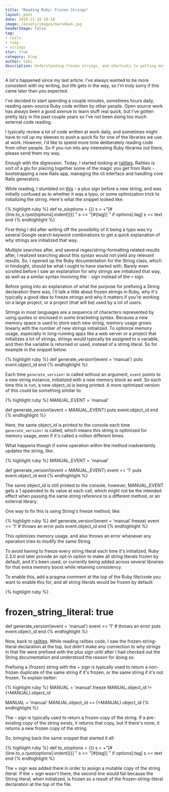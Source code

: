 ```yaml
---
title: "Reading Ruby: Frozen Strings"
layout: post
date: 2019-11-18 18:10
image: /assets/images/markdown.jpg
headerImage: false
tag:
- rails
- ruby
- strings
star: true
category: blog
author: tobi
description: Understanding frozen strings, and shortcuts to getting mutable/immutable copies of a (frozen) string
---
```


A lot's happened since my last article. I've always wanted to be more consistent with my writing, but life gets in the way, so I'm truly sorry if this came later than you expected.

I've decided to start spending a couple minutes, sometimes hours daily, reading open-source Ruby code written by other people. Open source work has always been a good avenue to learn stuff real quick, but I've gotten pretty lazy in the past couple years so I've not been doing too much external code reading.

I typically review a lot of code written at work daily, and sometimes might have to roll up my sleeves to push a quick fix for one of the libraries we use at work. However, I'd like to spend more time deliberately reading code from other people. So if you run into any interesting Ruby libraries out there, please send them my way.

Enough with the digression. Today, I started looking at [railties](https://github.com/rails/rails/tree/e0bfe78e462e489be519c0f628c913fa78fd079a/railties). Railties is sort of a glu for piecing together some of the magic you get from Rails - bootstrapping a new Rails app, managing the cli interface and handling core Rails generators.

While reading, I stumbled on [this](https://github.com/rails/rails/blob/e0bfe78e462e489be519c0f628c913fa78fd079a/railties/lib/rails/source_annotation_extractor.rb#L58) - a plus sign before a new string, and was initially confused as to whether it was a typo, or some optimization trick to initializing the string. Here's what the snippet looked like:

{% highlight ruby %}
  def to_s(options = {})
    s = +"[#{line.to_s.rjust(options[:indent])}] "
    s << "[#{tag}] " if options[:tag]
    s << text
  end
{% endhighlight %}

First thing I did after writing off the possibility of it being a typo was try several Google search keyword combinations to get a quick explanation of why strings are initialized that way.

Multiple searches after, and several regex/string-formatting related results after, I realized searching about this syntax would not yield any relevant results. So, I opened up the Ruby documentation for the String class, which in hindsight, should be what I ought to have started with. Barely even scrolled before I saw an explanation for why strings are initialized that way, as well as a similar syntax involving the `-` sign instead of the `+` sign.

Before going into an explanation of what the purpose for prefixing a String declaration there was, I'll talk a little about frozen strings in Ruby, why it's typically a good idea to freeze strings and why it matters if you're working on a large project, or a project (that will be) used by a lot of users.

Strings in most languages are a sequence of characters represented by using quotes or enclosed in some bracketing syntax. Because a new memory space is used to store each new string, memory usage grows linearly with the number of new strings initialized. To optimize memory usage, especially in long-running apps like a web server or a project that initializes a lot of strings, strings would typically be assigned to a variable, and then the variable is returned or used, instead of a string literal. So for example in the snippet below:


{% highlight ruby %}
  def generate_version!(event = 'manual')
    puts event.object_id
  end
{% endhighlight %}


Each time `generate_version!` is called without an argument, `event` points to a new string instance, initialized with a new memory block as well. So each time this is run, a new object_id is being printed. A more optimized version of this could be something similar to:


{% highlight ruby %}
  MANUAL_EVENT = 'manual'

  def generate_version!(event = MANUAL_EVENT)
    puts event.object_id
  end
{% endhighlight %}


Here, the same object_id is printed to the console each time `generate_version!` is called, which means this string is optimized for memory usage, even if it's called a million different times.

What happens though if some operation within the method inadvertently updates the string, like:

{% highlight ruby %}
  MANUAL_EVENT = 'manual'

  def generate_version!(event = MANUAL_EVENT)
    event << '1'
    puts event.object_id
  end
{% endhighlight %}

The same object_id is still printed to the console, however, MANUAL_EVENT gets a 1 appended to its value at each call, which might not be the intended effect when passing the same string reference to a different method, or an external library.

One way to fix this is using String's freeze method, like:

{% highlight ruby %}
  def generate_version!(event = 'manual'.freeze)
    event << '1' # throws an error
    puts event.object_id
  end
{% endhighlight %}

This optimizes memory usage, and also throws an error whenever any operation tries to modify the same String.

To avoid having to freeze every string literal each time it's initialized, Ruby 2.3.0 and later provide an opt-in option to make all string literals frozen by default, and it's been used, or currently being added across several libraries for that extra memory boost while retaining consistency.

To enable this, add a pragma comment at the top of the Ruby file/code you want to enable this for, and all string literals would be frozen by default:

{% highlight ruby %}
  # frozen_string_literal: true

  def generate_version!(event = 'manual')
    event << '1' # throws an error
    puts event.object_id
  end
{% endhighlight %}

Now, back to [railties](https://github.com/rails/rails/tree/e0bfe78e462e489be519c0f628c913fa78fd079a/railties). While reading railties code, I saw the frozen-string-literal declaration at the top, but didn't make any connection to why strings in that file were prefixed with the plus sign until after I had checked out the String documentation and understood the reason for doing so.

Prefixing a (frozen) string with the + sign is typically used to return a non-frozen duplicate of the same string if it's frozen, or the same string if it's not frozen. To explain better:

{% highlight ruby %}
  MANUAL = 'manual'.freeze
  MANUAL.object_id != (+MANUAL).object_id

  MANUAL = 'manual'
  MANUAL.object_id == (+MANUAL).object_id
{% endhighlight %}

The - sign is typically used to return a frozen copy of the string. If a pre-existing copy of the string exists, it returns that copy, but if there's none, it returns a new frozen copy of the string.

So, bringing back the same snippet that started it all:

{% highlight ruby %}
  def to_s(options = {})
    s = +"[#{line.to_s.rjust(options[:indent])}] "
    s << "[#{tag}] " if options[:tag]
    s << text
  end
{% endhighlight %}

The + sign was added there in order to assign a mutable copy of the string literal. If the + sign wasn't there, the second line would fail because the String literal, when initialized, is frozen as a result of the frozen-string-literal declaration at the top of the file.